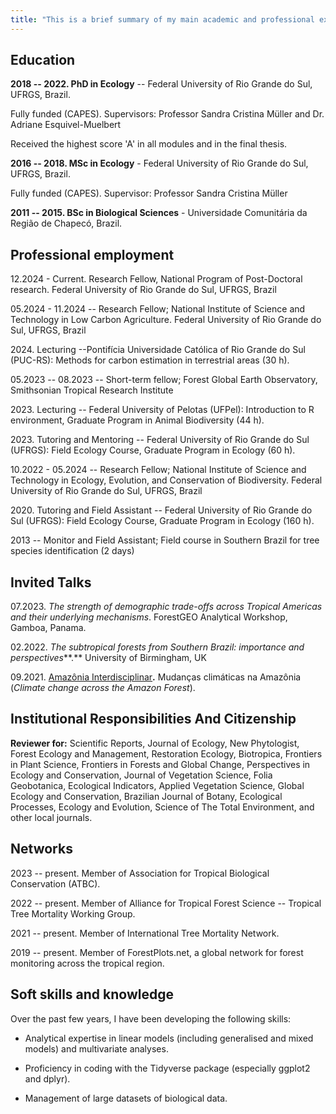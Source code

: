 ```yaml
---
title: "This is a brief summary of my main academic and professional experiences 📚🌳" 
---
```


## Education

**2018 -- 2022. PhD in Ecology** -- Federal University of Rio Grande do Sul, UFRGS, Brazil.

Fully funded (CAPES). Supervisors: Professor Sandra Cristina Müller and Dr. Adriane Esquivel-Muelbert

Received the highest score 'A' in all modules and in the final thesis.

**2016 -- 2018. MSc in Ecology** - Federal University of Rio Grande do Sul, UFRGS, Brazil.

Fully funded (CAPES). Supervisor: Professor Sandra Cristina Müller

**2011 -- 2015. BSc in Biological Sciences** - Universidade Comunitária da Região de Chapecó, Brazil.

## Professional employment

12.2024 - Current. Research Fellow, National Program of Post-Doctoral research. Federal University of Rio Grande do Sul, UFRGS, Brazil

05.2024 - 11.2024 -- Research Fellow; National Institute of Science and Technology in Low Carbon Agriculture. Federal University of Rio Grande do Sul, UFRGS, Brazil

2024\. Lecturing --Pontifícia Universidade Católica of Rio Grande do Sul (PUC-RS): Methods for carbon estimation in terrestrial areas (30 h).

05.2023 -- 08.2023 -- Short-term fellow; Forest Global Earth Observatory, Smithsonian Tropical Research Institute

2023\. Lecturing -- Federal University of Pelotas (UFPel): Introduction to R environment, Graduate Program in Animal Biodiversity (44 h).

2023\. Tutoring and Mentoring -- Federal University of Rio Grande do Sul (UFRGS): Field Ecology Course, Graduate Program in Ecology (60 h).

10.2022 - 05.2024 -- Research Fellow; National Institute of Science and Technology in Ecology, Evolution, and Conservation of Biodiversity. Federal University of Rio Grande do Sul, UFRGS, Brazil

2020\. Tutoring and Field Assistant -- Federal University of Rio Grande do Sul (UFRGS): Field Ecology Course, Graduate Program in Ecology (160 h).

2013 -- Monitor and Field Assistant; Field course in Southern Brazil for tree species identification (2 days)

## Invited Talks

07.2023. *The strength of demographic trade-offs across Tropical Americas and their underlying mechanisms*. ForestGEO Analytical Workshop, Gamboa, Panama.

02.2022. *The subtropical forests from Southern Brazil: importance and perspectives***.** University of Birmingham, UK

09.2021. [Amazônia Interdisciplinar](https://www.youtube.com/watch?v=m2kVA87gCME)**.** Mudanças climáticas na Amazônia (*Climate change across the Amazon Forest*).

## Institutional Responsibilities And Citizenship

**Reviewer for:** Scientific Reports, Journal of Ecology, New Phytologist, Forest Ecology and Management, Restoration Ecology, Biotropica, Frontiers in Plant Science, Frontiers in Forests and Global Change, Perspectives in Ecology and Conservation, Journal of Vegetation Science, Folia Geobotanica, Ecological Indicators, Applied Vegetation Science, Global Ecology and Conservation, Brazilian Journal of Botany, Ecological Processes, Ecology and Evolution, Science of The Total Environment, and other local journals.

## Networks

2023 -- present. Member of Association for Tropical Biological Conservation (ATBC).

2022 -- present. Member of Alliance for Tropical Forest Science -- Tropical Tree Mortality Working Group.

2021 -- present. Member of International Tree Mortality Network.

2019 -- present. Member of ForestPlots.net, a global network for forest monitoring across the tropical region.

## Soft skills and knowledge

Over the past few years, I have been developing the following skills:

-   Analytical expertise in linear models (including generalised and mixed models) and multivariate analyses.

-   Proficiency in coding with the Tidyverse package (especially ggplot2 and dplyr).

-   Management of large datasets of biological data.
